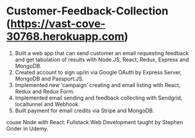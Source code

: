 # Customer-Feedback-Collection (https://vast-cove-30768.herokuapp.com) 
1. Built a web app that can send customer an email requesting feedback and get tabulation of results with Node.JS, React, Redux, Express and MongoDB. 
2. Created account to sign up/in via Google OAuth by Express Server, MongoDB and Passport.JS.  
3. Implemented new ‘campaign’ creating and email listing with React, Redux and Redux Form.   
4. Implemented email sending and feedback collecting with Sendgrid, localtunnel and Webhook. 
5. Built payment for email credits via Stripe and MongoDB.

couse Node with React: Fullstack Web Development taught by Stephen Grider in Udemy.
